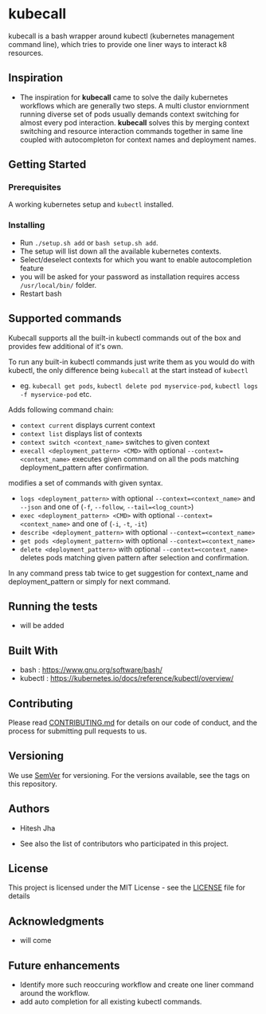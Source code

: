 # kubecall
kubecall is a bash wrapper around kubectl (kubernetes management command line), which tries to provide one liner ways to interact k8 resources.

## Inspiration
* The inspiration for **kubecall** came to solve the daily kubernetes workflows which are generally two steps. A multi clustor enviornment running diverse set of pods usually demands context switching for almost every pod interaction.
**kubecall** solves this by merging context switching and resource interaction commands together in same line coupled with autocompleton for context names and deployment names.

## Getting Started

### Prerequisites
A working kubernetes setup and `kubectl` installed.

### Installing
* Run `./setup.sh add` or `bash setup.sh add`.
* The setup will list down all the available kubernetes contexts.
* Select/deselect contexts for which you want to enable autocompletion feature
* you will be asked for your password as installation requires access `/usr/local/bin/` folder.
* Restart bash

## Supported commands
Kubecall supports all the built-in kubectl commands out of the box and provides few additional of it's own.

To run any built-in kubectl commands just write them as you would do with kubectl, the only difference being `kubecall` at the start instead of `kubectl`
* eg. `kubecall get pods`, `kubectl delete pod myservice-pod`, `kubectl logs -f myservice-pod` etc.

Adds following command chain:
* `context current` displays current context
* `context list` displays list of contexts
* `context switch <context_name>` switches to given context
* `execall <deployment_pattern> <CMD>` with optional `--context=<context_name>` executes given command on all the pods matching deployment_pattern after confirmation.

modifies a set of commands with given syntax.
* `logs <deployment_pattern>` with optional `--context=<context_name>` and `--json` and one of (`-f`, `--follow`, `--tail=<log_count>`)
* `exec <deployment_pattern> <CMD>` with optional `--context=<context_name>` and one of (`-i`, `-t`, `-it`)
* `describe <deployment_pattern>` with optional `--context=<context_name>`
* `get pods <deployment_pattern>` with optional `--context=<context_name>`
* `delete <deployment_pattern>` with optional `--context=<context_name>` deletes pods matching given pattern after selection and confirmation.

In any command press tab twice to get suggestion for context_name and deployment_pattern or simply for next command.

## Running the tests
* will be added

## Built With
* bash : https://www.gnu.org/software/bash/
* kubectl : https://kubernetes.io/docs/reference/kubectl/overview/

## Contributing
Please read <a href="https://github.com/jha-hitesh/kubecall/blob/master/CONTRIBUTING.md">CONTRIBUTING.md</a> for details on our code of conduct, and the process for submitting pull requests to us.

## Versioning
We use <a href="https://semver.org/">SemVer</a> for versioning. For the versions available, see the tags on this repository.

## Authors
* Hitesh Jha

* See also the list of contributors who participated in this project.

## License
This project is licensed under the MIT License - see the <a href="https://github.com/jha-hitesh/kubecall/blob/master/LICENSE">LICENSE</a> file for details

## Acknowledgments
* will come

## Future enhancements
* Identify more such reoccuring workflow and create one liner command around the workflow.
* add auto completion for all existing kubectl commands.
